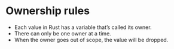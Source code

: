 # Ownership rules

* Each value in Rust has a variable that’s called its owner.
* There can only be one owner at a time.
* When the owner goes out of scope, the value will be dropped.

